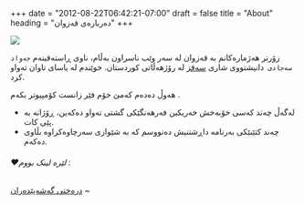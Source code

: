 +++
date = "2012-08-22T06:42:21-07:00"
draft = false
title = "About"
heading = "دەربارەی قەزوان"
+++

![](/about/img/01.png)

زۆرتر هەژمارەکانم بە قەزوان لە سەر وێب ناسراون بەڵام، ناوی ڕاستەقینەم `جەواد سەجادی `دانیشتووی شاری [سەقز](https://ckb.wikipedia.org/wiki/%D8%B3%DB%95%D9%82%D8%B2) لە رۆژهەڵاتی کوردستان.
خوێندم لە یاسای تاوان تەواو کرد.

هەوڵ دەدەم کەمێ خۆم فێر زانست کۆمپیوتر بکەم .

- لەگەڵ چەند کەسی خۆبەخش خەریکین فەرهەنگێکی گشتی تەواو دەکەین، ڕۆژانە بە پێی کات.
- چەند کتێبێکی بەرنامە داڕشتنیش دەنووسم کە بە شێوازی سەرچاوەکراوە بڵاوی دەکەم.
  

###### ❤️لێرە لینک بووم : 

[درەختی گەشەپێدەران](http://www.devstree.io/) ~ 